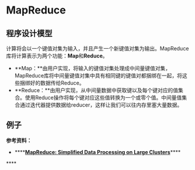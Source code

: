 # MapReduce

## 程序设计模型

计算将会以一个键值对集为输入，并且产生一个新键值对集为输出。MapReduce库将计算表示为两个功能：**Map**和**Reduce**。

* **Map：**由用户实现，将输入的键值对集处理成中间量键值对集，MapReduce库将中间量键值对集中具有相同键的键值对都捆绑在一起，将这些捆绑好的数据传给Reduce。
* **Reduce：**由用户实现，从中间量数据中获取键以及每个键对应的值集合。使用Reduce操作将每个键对应这些值转换为一个或零个值。中间量值集合通过迭代器提供数据给reducer，这样让我们可以往内存里塞大量数据。

## 例子









**参考资料：**

* \*\*\*\*[**MapReduce: Simplified Data Processing on Large Clusters**](http://static.googleusercontent.com/media/research.google.com/zh-CN/us/archive/mapreduce-osdi04.pdf)\*\*\*\*

\*\*\*\*

